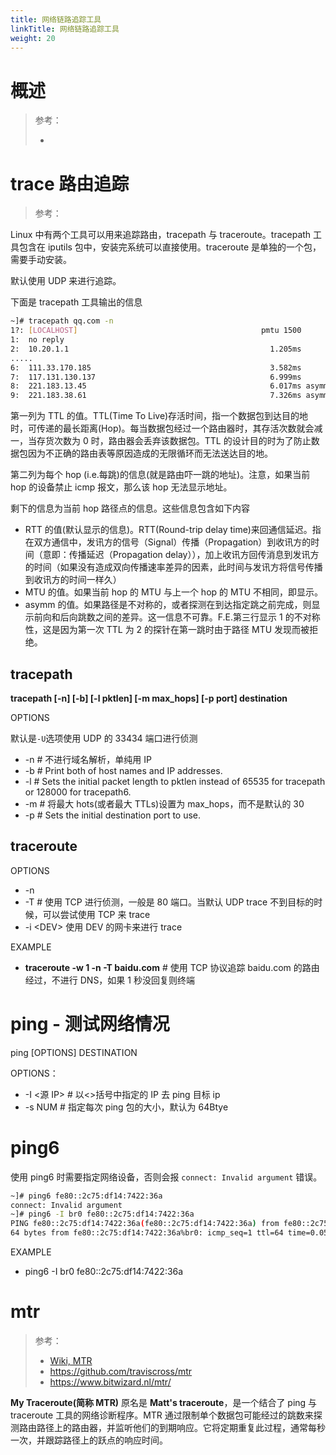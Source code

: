 ```yaml
---
title: 网络链路追踪工具
linkTitle: 网络链路追踪工具
weight: 20
---
```


# 概述

> 参考：
>
> -

# trace 路由追踪

> 参考：

Linux 中有两个工具可以用来追踪路由，tracepath 与 traceroute。tracepath 工具包含在 iputils 包中，安装完系统可以直接使用。traceroute 是单独的一个包，需要手动安装。

默认使用 UDP 来进行追踪。

下面是 tracepath 工具输出的信息

```bash
~]# tracepath qq.com -n
1?: [LOCALHOST]                                         pmtu 1500
1:  no reply
2:  10.20.1.1                                             1.205ms
.....
6:  111.33.170.185                                        3.582ms
7:  117.131.130.137                                       6.999ms
8:  221.183.13.45                                         6.017ms asymm  9
9:  221.183.38.61                                         7.326ms asymm  8
```

第一列为 TTL 的值。TTL(Time To Live)存活时间，指一个数据包到达目的地时，可传递的最长距离(Hop)。每当数据包经过一个路由器时，其存活次数就会减一，当存货次数为 0 时，路由器会丢弃该数据包。TTL 的设计目的时为了防止数据包因为不正确的路由表等原因造成的无限循环而无法送达目的地。

第二列为每个 hop (i.e.每跳)的信息(就是路由吓一跳的地址)。注意，如果当前 hop 的设备禁止 icmp 报文，那么该 hop 无法显示地址。

剩下的信息为当前 hop 路径点的信息。这些信息包含如下内容

- RTT 的值(默认显示的信息)。RTT(Round-trip delay time)来回通信延迟。指在双方通信中，发讯方的信号（Signal）传播（Propagation）到收讯方的时间（意即：传播延迟（Propagation delay）），加上收讯方回传消息到发讯方的时间（如果没有造成双向传播速率差异的因素，此时间与发讯方将信号传播到收讯方的时间一样久）
- MTU 的值。如果当前 hop 的 MTU 与上一个 hop 的 MTU 不相同，即显示。
- asymm 的值。如果路径是不对称的，或者探测在到达指定跳之前完成，则显示前向和后向跳数之间的差异。这一信息不可靠。F.E.第三行显示 1 的不对称性，这是因为第一次 TTL 为 2 的探针在第一跳时由于路径 MTU 发现而被拒绝。

## tracepath

**tracepath \[-n] \[-b] \[-l pktlen] \[-m max_hops] \[-p port] destination**

OPTIONS

默认是`-U`选项使用 UDP 的 33434 端口进行侦测

- -n # 不进行域名解析，单纯用 IP
- -b # Print both of host names and IP addresses.
- -l # Sets the initial packet length to pktlen instead of 65535 for tracepath or 128000 for tracepath6.
- -m # 将最大 hots(或者最大 TTLs)设置为 max_hops，而不是默认的 30
- -p # Sets the initial destination port to use.

## traceroute

OPTIONS

- -n
- -T # 使用 TCP 进行侦测，一般是 80 端口。当默认 UDP trace 不到目标的时候，可以尝试使用 TCP 来 trace
- -i \<DEV> 使用 DEV 的网卡来进行 trace

EXAMPLE

- **traceroute -w 1 -n -T baidu.com** # 使用 TCP 协议追踪 baidu.com 的路由经过，不进行 DNS，如果 1 秒没回复则终端

# ping - 测试网络情况

ping \[OPTIONS] DESTINATION

OPTIONS：

- -I <源 IP> # 以<>括号中指定的 IP 去 ping 目标 ip
- -s NUM # 指定每次 ping 包的大小，默认为 64Btye

# ping6

使用 ping6 时需要指定网络设备，否则会报 `connect: Invalid argument` 错误。

```bash
~]# ping6 fe80::2c75:df14:7422:36a
connect: Invalid argument
~]# ping6 -I br0 fe80::2c75:df14:7422:36a
PING fe80::2c75:df14:7422:36a(fe80::2c75:df14:7422:36a) from fe80::2c75:df14:7422:36a%br0 br0: 56 data bytes
64 bytes from fe80::2c75:df14:7422:36a%br0: icmp_seq=1 ttl=64 time=0.050 ms
```

EXAMPLE

- ping6 -I br0 fe80::2c75:df14:7422:36a

# mtr

> 参考：
>
> - [Wiki, MTR](<https://en.wikipedia.org/wiki/MTR_(software)>)
> - <https://github.com/traviscross/mtr>
> - <https://www.bitwizard.nl/mtr/>

**My Traceroute(简称 MTR)** 原名是 **Matt's traceroute**，是一个结合了 ping 与 traceroute 工具的网络诊断程序。MTR 通过限制单个数据包可能经过的跳数来探测路由路径上的路由器，并监听他们的到期响应。它将定期重复此过程，通常每秒一次，并跟踪路径上的跃点的响应时间。
